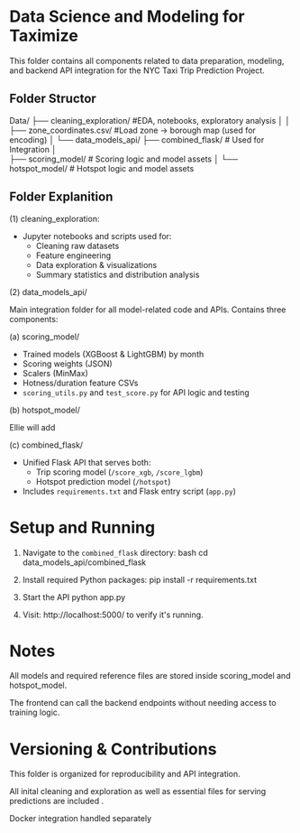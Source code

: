 # Data Science and Modeling for Taximize

This folder contains all components related to data preparation, modeling, and backend API integration for the NYC Taxi Trip Prediction Project.

## Folder Structor 

Data/
├── cleaning_exploration/         #EDA, notebooks, exploratory analysis
│
│   ├── zone_coordinates.csv/      #Load zone → borough map (used for encoding)
│
└── data_models_api/
    ├── combined_flask/            # Used for Integration
    │         
    ├── scoring_model/            # Scoring logic and model assets
    │
    └── hotspot_model/             # Hotspot logic and model assets 

## Folder Explanition

(1) cleaning_exploration: 

- Jupyter notebooks and scripts used for:
  - Cleaning raw datasets
  - Feature engineering
  - Data exploration & visualizations
  - Summary statistics and distribution analysis

(2) data_models_api/

Main integration folder for all model-related code and APIs. Contains three components:

(a) scoring_model/

- Trained models (XGBoost & LightGBM) by month
- Scoring weights (JSON)
- Scalers (MinMax)
- Hotness/duration feature CSVs
- `scoring_utils.py` and `test_score.py` for API logic and testing

(b) hotspot_model/ 

Ellie will add 

(c) combined_flask/

- Unified Flask API that serves both:
  - Trip scoring model (`/score_xgb`, `/score_lgbm`)
  - Hotspot prediction model (`/hotspot`)
- Includes `requirements.txt` and Flask entry script (`app.py`)
 

# Setup and Running

1. Navigate to the `combined_flask` directory:
   bash
   cd data_models_api/combined_flask

2. Install required Python packages:
    pip install -r requirements.txt

3. Start the API
    python app.py

4. Visit: http://localhost:5000/ to verify it's running.


# Notes 

All models and required reference files are stored inside scoring_model and hotspot_model.

The frontend can call the backend endpoints without needing access to training logic.

# Versioning & Contributions

This folder is organized for reproducibility and API integration.

All inital cleaning and exploration as well as essential files for serving predictions are included .

Docker integration handled separately